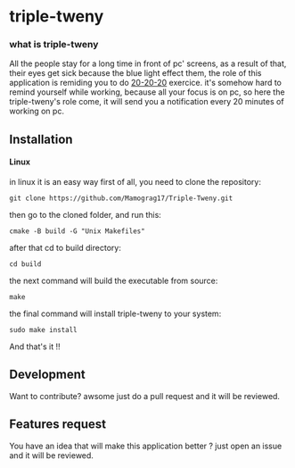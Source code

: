 # triple-tweny
### what is triple-tweny
All the people stay for a long time in front of pc' screens, as a result of that, their eyes get sick because the blue light effect them, the role of this application is remiding you to do [20-20-20](https://www.healthline.com/health/eye-health/20-20-20-rule) exercice.
it's somehow hard to remind yourself while working, because all your focus is on pc, so here the triple-tweny's role come, it will send you a notification every 20 minutes of working on pc.
## Installation
#### Linux
in linux it is an easy way
first of all, you need to clone the repository:
```
git clone https://github.com/Mamograg17/Triple-Tweny.git
```
then go to the cloned folder, and run this:
```
cmake -B build -G "Unix Makefiles"
```
after that cd to build directory:
```
cd build
```
the next command will build the executable from source:
```
make
```
the final command will install triple-tweny to your system:
```
sudo make install
```
And that's it !! 

## Development

Want to contribute? awsome just do a pull request and it will be reviewed.

## Features request
You have an idea that will make this application better ? just open an issue and it will be reviewed.